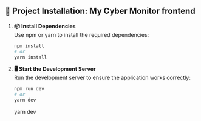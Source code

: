 ## 🚀 Project Installation: My Cyber Monitor frontend

1. **📦 Install Dependencies**  
    Use npm or yarn to install the required dependencies:
    ```bash
    npm install
    # or
    yarn install
    ```

2. **🖥️ Start the Development Server**  
    Run the development server to ensure the application works correctly:
    ```bash
    npm run dev
    # or
    yarn dev
    ```
    yarn dev
    ```
